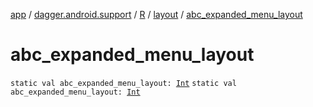 [app](../../../index.md) / [dagger.android.support](../../index.md) / [R](../index.md) / [layout](index.md) / [abc_expanded_menu_layout](./abc_expanded_menu_layout.md)

# abc_expanded_menu_layout

`static val abc_expanded_menu_layout: `[`Int`](https://kotlinlang.org/api/latest/jvm/stdlib/kotlin/-int/index.html)
`static val abc_expanded_menu_layout: `[`Int`](https://kotlinlang.org/api/latest/jvm/stdlib/kotlin/-int/index.html)